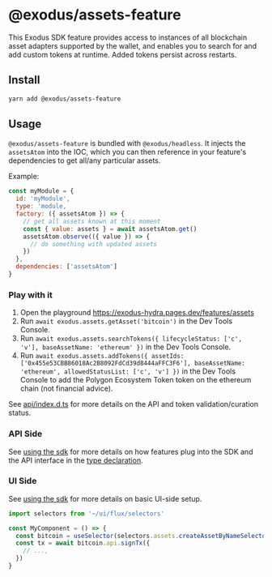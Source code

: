 # @exodus/assets-feature

This Exodus SDK feature provides access to instances of all blockchain asset adapters supported by the wallet, and enables you to search for and add custom tokens at runtime. Added tokens persist across restarts.

## Install

```sh
yarn add @exodus/assets-feature
```

## Usage

`@exodus/assets-feature` is bundled with `@exodus/headless`. It injects the `assetsAtom` into the IOC, which you can then reference in your feature's dependencies to get all/any particular assets.

Example:

```js
const myModule = {
  id: 'myModule',
  type: 'module,
  factory: ({ assetsAtom }) => {
    // get all assets known at this moment
    const { value: assets } = await assetsAtom.get()
    assetsAtom.observe(({ value }) => {
      // do something with updated assets
    })
  },
  dependencies: ['assetsAtom']
}
```

### Play with it

1. Open the playground https://exodus-hydra.pages.dev/features/assets
2. Run `await exodus.assets.getAsset('bitcoin')` in the Dev Tools Console.
3. Run `await exodus.assets.searchTokens({ lifecycleStatus: ['c', 'v'], baseAssetName: 'ethereum' })` in the Dev Tools Console.
4. Run `await exodus.assets.addTokens({ assetIds: ['0x455e53CBB86018Ac2B8092FdCd39d8444aFFC3F6'], baseAssetName: 'ethereum', allowedStatusList: ['c', 'v'] })` in the Dev Tools Console to add the Polygon Ecosystem Token token on the ethereum chain (not financial advice).

See [api/index.d.ts](./api/index.d.ts) for more details on the API and token validation/curation status.

### API Side

See [using the sdk](../../docs/development/using-the-sdk.md#setup-the-api-side) for more details on how features plug into the SDK and the API interface in the [type declaration](./api/index.d.ts).

### UI Side

See [using the sdk](../../docs/development/using-the-sdk.md#events) for more details on basic UI-side setup.

```js
import selectors from '~/ui/flux/selectors'

const MyComponent = () => {
  const bitcoin = useSelector(selectors.assets.createAssetByNameSelector('bitcoin'))
  const tx = await bitcoin.api.signTx({
    // ...,
  })
}
```
